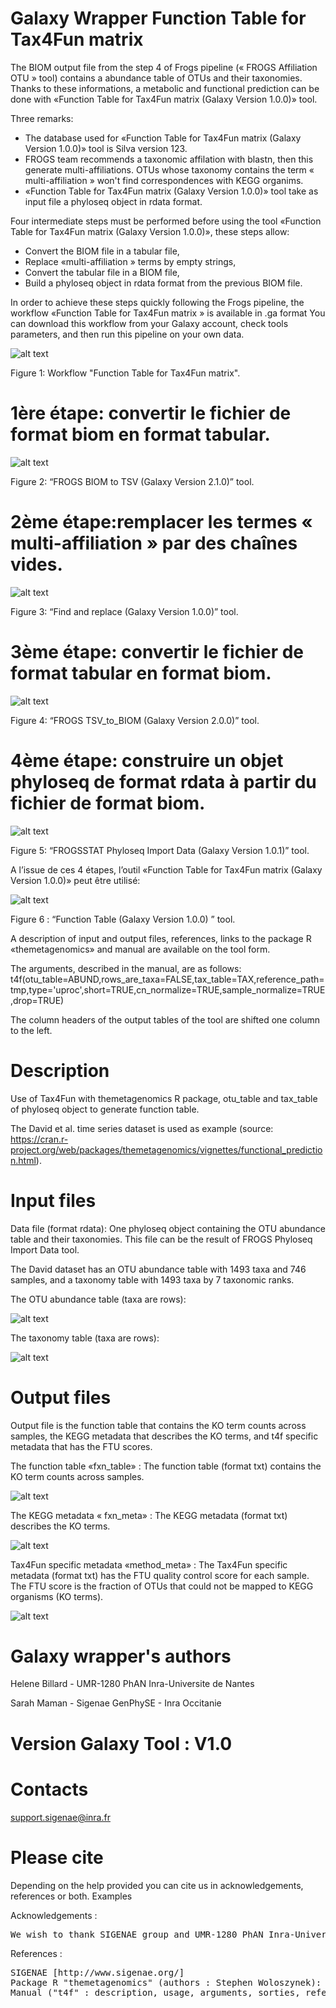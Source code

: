 # Galaxy Wrapper Function Table for Tax4Fun matrix

The BIOM output file from the step 4 of Frogs pipeline (« FROGS Affiliation OTU » tool) contains a abundance table of OTUs and their taxonomies. Thanks to these informations, a metabolic and functional prediction can be done with «Function Table for Tax4Fun matrix (Galaxy Version 1.0.0)» tool.

Three remarks:

- The database used for «Function Table for Tax4Fun matrix (Galaxy Version 1.0.0)» tool is Silva version 123. 
- FROGS team recommends a taxonomic affilation with blastn, then this generate multi-affiliations. OTUs whose taxonomy contains the term « multi-affiliation » won't find correspondences with KEGG organims. 
- «Function Table for Tax4Fun matrix (Galaxy Version 1.0.0)» tool take as input file a phyloseq object in rdata format.

Four intermediate steps must be performed before using the tool «Function Table for Tax4Fun matrix (Galaxy Version 1.0.0)», these steps allow: 
- Convert the BIOM file in a tabular file,
- Replace «multi-affiliation » terms by empty strings,
- Convert the tabular file in a BIOM file,
- Build a phyloseq object in rdata format from the previous BIOM file.

In order to achieve these steps quickly following the Frogs pipeline, the workflow «Function Table for Tax4Fun matrix » is available in .ga format
You can download this workflow from your Galaxy account, check tools parameters, and then run this pipeline on your own data.

![alt text](https://github.com/Bios4Biol/GalaxyWrapperFunctionTableforTax4Funmatrix/blob/master/1-wf_function_table.png)

Figure 1: Workflow "Function Table for Tax4Fun matrix".

# 1ère étape: convertir le fichier de format biom en format tabular.

![alt text](https://github.com/Bios4Biol/GalaxyWrapperFunctionTableforTax4Funmatrix/blob/master/2-biom-to-tsv.png)

Figure 2: “FROGS BIOM to TSV (Galaxy Version 2.1.0)” tool.

# 2ème étape:remplacer les termes « multi-affiliation » par des chaînes vides.

![alt text](https://github.com/Bios4Biol/GalaxyWrapperFunctionTableforTax4Funmatrix/blob/master/3-find-replace.png)

Figure 3: “Find and replace (Galaxy Version 1.0.0)” tool.

# 3ème étape: convertir le fichier de format tabular en format biom.

![alt text](https://github.com/Bios4Biol/GalaxyWrapperFunctionTableforTax4Funmatrix/blob/master/4-tsv_biom.png)

Figure 4: “FROGS TSV_to_BIOM (Galaxy Version 2.0.0)” tool.

# 4ème étape: construire un objet phyloseq de format rdata à partir du fichier de format biom.

![alt text](https://github.com/Bios4Biol/GalaxyWrapperFunctionTableforTax4Funmatrix/blob/master/5-phyloseq.png)

Figure 5: “FROGSSTAT Phyloseq Import Data (Galaxy Version 1.0.1)” tool.

A l’issue de ces 4 étapes, l’outil «Function Table for Tax4Fun matrix (Galaxy Version 1.0.0)» peut être utilisé:

![alt text](https://github.com/Bios4Biol/GalaxyWrapperFunctionTableforTax4Funmatrix/blob/master/6-function_table.png)

Figure 6 : “Function Table (Galaxy Version 1.0.0) ” tool.

A description of input and output files, references, links to the package R «themetagenomics» and manual are available on the tool form.

The arguments, described in the manual, are as follows:
t4f(otu_table=ABUND,rows_are_taxa=FALSE,tax_table=TAX,reference_path=tmp,type='uproc',short=TRUE,cn_normalize=TRUE,sample_normalize=TRUE,drop=TRUE)

The column headers of the output tables of the tool are shifted one column to the left.

# Description

Use of Tax4Fun with themetagenomics R package, otu_table and tax_table of phyloseq object to generate function table.

The David et al. time series dataset is used as example (source: https://cran.r-project.org/web/packages/themetagenomics/vignettes/functional_prediction.html).

# Input files

Data file (format rdata): One phyloseq object containing the OTU abundance table and their taxonomies. This file can be the result of FROGS Phyloseq Import Data tool.

The David dataset has an OTU abundance table with 1493 taxa and 746 samples, and a taxonomy table with 1493 taxa by 7 taxonomic ranks.

The OTU abundance table (taxa are rows):

![alt text](https://github.com/Bios4Biol/GalaxyWrapperFunctionTableforTax4Funmatrix/blob/master/a-OTU_abundance_table.png)

The taxonomy table (taxa are rows):

![alt text](https://github.com/Bios4Biol/GalaxyWrapperFunctionTableforTax4Funmatrix/blob/master/b-taxonomy_table.png)

# Output files

Output file is the function table that contains the KO term counts across samples, the KEGG metadata that describes the KO terms, and t4f specific metadata that has the FTU scores.

The function table «fxn_table» : The function table (format txt) contains the KO term counts across samples.

![alt text](https://github.com/Bios4Biol/GalaxyWrapperFunctionTableforTax4Funmatrix/blob/master/d-fnx_table.png)

The KEGG metadata « fxn_meta» : The KEGG metadata (format txt) describes the KO terms.

![alt text](https://github.com/Bios4Biol/GalaxyWrapperFunctionTableforTax4Funmatrix/blob/master/e-kegg.png)

Tax4Fun specific metadata «method_meta» : The Tax4Fun specific metadata (format txt) has the FTU quality control score for each sample. The FTU score is the fraction of OTUs that could not be mapped to KEGG organisms (KO terms).

![alt text](https://github.com/Bios4Biol/GalaxyWrapperFunctionTableforTax4Funmatrix/blob/master/f-ftu.png)


# Galaxy wrapper's authors

Helene Billard - UMR-1280 PhAN Inra-Universite de Nantes

Sarah Maman - Sigenae GenPhySE - Inra Occitanie

# Version Galaxy Tool : V1.0

# Contacts
support.sigenae@inra.fr

# Please cite

Depending on the help provided you can cite us in acknowledgements, references or both.
Examples

Acknowledgements :
<pre>
We wish to thank SIGENAE group and UMR-1280 PhAN Inra-Universite de Nantes.
</pre>

References :
<pre>
SIGENAE [http://www.sigenae.org/]
Package R "themetagenomics" (authors : Stephen Woloszynek): https://cran.r-project.org/web/packages/themetagenomics/
Manual ("t4f" : description, usage, arguments, sorties, references): https://cran.r-project.org/web/packages/themetagenomics/themetagenomics.pdf    
</pre>
